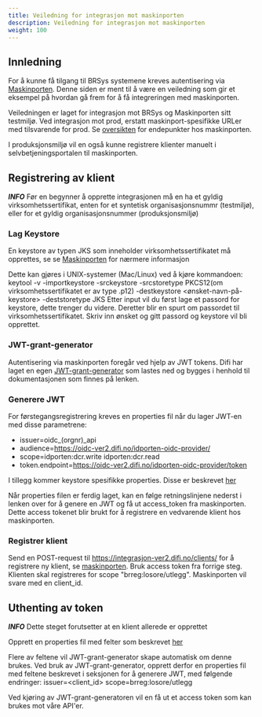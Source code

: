 ```yaml
---
title: Veiledning for integrasjon mot maskinporten
description: Veiledning for integrasjon mot maskinporten
weight: 100
---
```



## Innledning

For å kunne få tilgang til BRSys systemene kreves autentisering via [Maskinporten](https://difi.github.io/idporten-oidc-dokumentasjon/oidc_guide_maskinporten.html). 
Denne siden er ment til å være en veiledning som gir et eksempel på hvordan gå frem for å få integreringen med maskinporten.

Veiledningen er laget for integrasjon mot BRSys og Maskinporten sitt testmiljø. Ved integrasjon mot prod, erstatt maskinport-spesifikke URLer med tilsvarende for prod. 
Se [oversikten](https://difi.github.io/felleslosninger/maskinporten_func_wellknown.html) for endepunkter hos maskinporten. 

I produksjonsmiljø vil en også kunne registrere klienter manuelt i selvbetjeningsportalen til maskinporten. 


## Registrering av klient
**_INFO_** Før en begynner å opprette integrasjonen må en ha et gyldig virksomhetssertifikat, enten for et syntetisk organisasjonsnummr (testmiljø), eller for et gyldig organisasjonsnummer (produksjonsmiljø)


### Lag Keystore

En keystore av typen JKS som inneholder virksomhetssertifikatet må opprettes, se se [Maskinporten](https://difi.github.io/felleslosninger/oidc_sample_jwtgrant_postman.html) for nærmere informasjon

Dette kan gjøres i UNIX-systemer (Mac/Linux) ved å kjøre kommandoen: 
keytool -v -importkeystore -srckeystore <filnavn> -srcstoretype PKCS12(om virksomhetssertifikatet er av type .p12) -destkeystore <ønsket-navn-på-keystore> -deststoretype JKS
Etter input vil du først lage et passord for keystore, dette trenger du videre. Deretter blir en spurt om passordet til virksomhetssertifikatet. Skriv inn ønsket og gitt passord og keystore vil bli opprettet.


### JWT-grant-generator
Autentisering via maskinporten foregår ved hjelp av JWT tokens. Difi har laget en egen [JWT-grant-generator](https://github.com/difi/jwt-grant-generator) som lastes ned 
og bygges i henhold til dokumentasjonen som finnes på lenken. 


### Generere JWT
For førstegangsregistrering kreves en properties fil når du lager JWT-en med disse parametrene:

* issuer=oidc_(orgnr)_api
* audience=https://oidc-ver2.difi.no/idporten-oidc-provider/
* scope=idporten:dcr.write idporten:dcr.read
* token.endpoint=https://oidc-ver2.difi.no/idporten-oidc-provider/token

I tillegg kommer keystore spesifikke properties. Disse er beskrevet [her](https://github.com/difi/jwt-grant-generator)

Når properties filen er ferdig laget, kan en følge retningslinjene nederst i lenken over for å genere en JWT og få ut access_token fra maskinporten.
Dette access tokenet blir brukt for å registrere en vedvarende klient hos maskinporten. 

### Registrer klient

Send en POST-request til https://integrasjon-ver2.difi.no/clients/ for å registrere ny klient,
se [maskinporten](https://difi.github.io/felleslosninger/maskinporten_guide_apikonsument.html#registrere-klient-som-bruker-virksomhetssertifikat).
Bruk access token fra forrige steg. Klienten skal registreres for scope "brreg:losore/utlegg". Maskinporten vil svare med en client_id.

## Uthenting av token

**_INFO_** Dette steget forutsetter at en klient allerede er opprettet

Opprett en properties fil med felter som beskrevet [her](https://difi.github.io/felleslosninger/maskinporten_guide_apikonsument.html#5-be-om-token)

Flere av feltene vil JWT-grant-generator skape automatisk om denne brukes. Ved bruk av JWT-grant-generator, opprett derfor en properties fil med feltene beskrevet i seksjonen for å generere JWT,
med følgende endringer:
issuer=<client_id>
scope=brreg:losore/utlegg

Ved kjøring av JWT-grant-generatoren vil en få ut et access token som kan brukes mot våre API'er. 



